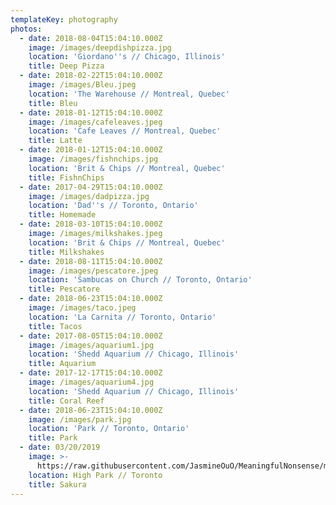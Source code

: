 ```yaml
---
templateKey: photography
photos:
  - date: 2018-08-04T15:04:10.000Z
    image: /images/deepdishpizza.jpg
    location: 'Giordano''s // Chicago, Illinois'
    title: Deep Pizza
  - date: 2018-02-22T15:04:10.000Z
    image: /images/Bleu.jpeg
    location: 'The Warehouse // Montreal, Quebec'
    title: Bleu
  - date: 2018-01-12T15:04:10.000Z
    image: /images/cafeleaves.jpeg
    location: 'Cafe Leaves // Montreal, Quebec'
    title: Latte
  - date: 2018-01-12T15:04:10.000Z
    image: /images/fishnchips.jpg
    location: 'Brit & Chips // Montreal, Quebec'
    title: FishnChips
  - date: 2017-04-29T15:04:10.000Z
    image: /images/dadpizza.jpg
    location: 'Dad''s // Toronto, Ontario'
    title: Homemade
  - date: 2018-03-10T15:04:10.000Z
    image: /images/milkshakes.jpeg
    location: 'Brit & Chips // Montreal, Quebec'
    title: Milkshakes
  - date: 2018-08-11T15:04:10.000Z
    image: /images/pescatore.jpeg
    location: 'Sambucas on Church // Toronto, Ontario'
    title: Pescatore
  - date: 2018-06-23T15:04:10.000Z
    image: /images/taco.jpeg
    location: 'La Carnita // Toronto, Ontario'
    title: Tacos
  - date: 2017-08-05T15:04:10.000Z
    image: /images/aquarium1.jpg
    location: 'Shedd Aquarium // Chicago, Illinois'
    title: Aquarium
  - date: 2017-12-17T15:04:10.000Z
    image: /images/aquarium4.jpg
    location: 'Shedd Aquarium // Chicago, Illinois'
    title: Coral Reef
  - date: 2018-06-23T15:04:10.000Z
    image: /images/park.jpg
    location: 'Park // Toronto, Ontario'
    title: Park
  - date: 03/20/2019
    image: >-
      https://raw.githubusercontent.com/JasmineOuO/MeaningfulNonsense/master/static/images/sakura.jpeg
    location: High Park // Toronto
    title: Sakura
---
```



